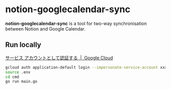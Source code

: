 # notion-googlecalendar-sync

**notion-googlecalendar-sync** is a tool for two-way synchronisation between Notion and Google Calendar.


## Run locally
[サービス アカウントとして認証する  \|  Google Cloud](https://cloud.google.com/docs/authentication/production?hl=ja)
```bash
gcloud auth application-default login --impersonate-service-account xxxx-compute@developer.gserviceaccount.com
source .env
cd cmd
go run main.go
```